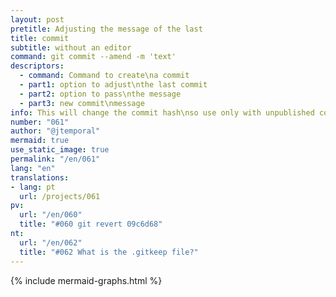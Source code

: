 ```yaml
---
layout: post
pretitle: Adjusting the message of the last
title: commit
subtitle: without an editor
command: git commit --amend -m 'text'
descriptors:
  - command: Command to create\na commit
  - part1: option to adjust\nthe last commit
  - part2: option to pass\nthe message
  - part3: new commit\nmessage
info: This will change the commit hash\nso use only with unpublished commits
number: "061"
author: "@jtemporal"
mermaid: true
use_static_image: true
permalink: "/en/061"
lang: "en"
translations:
- lang: pt
  url: /projects/061
pv:
  url: "/en/060"
  title: "#060 git revert 09c6d68"
nt:
  url: "/en/062"
  title: "#062 What is the .gitkeep file?"
---
```


{% include mermaid-graphs.html %}